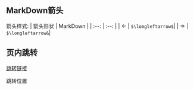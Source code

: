 ## MarkDown箭头

箭头样式:
| 箭头形状 | MarkDown |
| :--: | :--: |
| $\longleftarrow$ | ```$\longleftarrow$```|
| $\Longrightarrow$ | ```$\longleftarrow&```|

## 页内跳转

[跳转链接](#jumpid)

<span id = "jumpid">跳转位置</span>